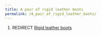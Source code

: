 ```yaml
---
title: A pair of rigid leather boots
permalink: /A_pair_of_rigid_leather_boots/
---
```


1.  REDIRECT [Rigid leather boots](Rigid_leather_boots "wikilink")